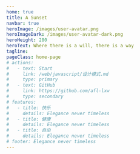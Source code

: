 ```yaml
---
home: true
title: A Sunset
navbar: true
heroImage: /images/user-avatar.png
heroImageDark: /images/user-avatar-dark.png
heroHeight: 280
heroText: Where there is a will, there is a way
tagline: 
pageClass: home-page
# actions:
#   - text: Start
#     link: /web/javascript/设计模式.md
#     type: primary
#   - text: GitHub
#     link: https://github.com/afl-lxw
#     type: secondary
# features:
#   - title: 快乐
#     details: Elegance never timeless
#   - title: 健康
#     details: Elegance never timeless
#   - title: 自由
#     details: Elegance never timeless
# footer: Elegance never timeless
---
```



